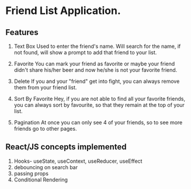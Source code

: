 # Friend List Application.

## Features
1. Text Box
    Used to enter the friend's name. 
    Will search for the name, if not found, will show a prompt to add that friend to your list.

2. Favorite
    You can mark your friend as favorite or maybe your friend didn't share his/her beer and now he/she is not your favorite friend.

3. Delete
    If you and your "friend" get into fight, you can always remove them from your friend list. 

4. Sort By Favorite
    Hey, if you are not able to find all your favorite friends, you can always sort by favourite, so that they remain at the top of your list. 

5. Pagination
    At once you can only see 4 of your friends, so to see more friends go to other pages.


## React/JS concepts implemented

1. Hooks- useState, useContext, useReducer, useEffect
2. debouncing on search bar
3. passing props
4. Conditional Rendering

